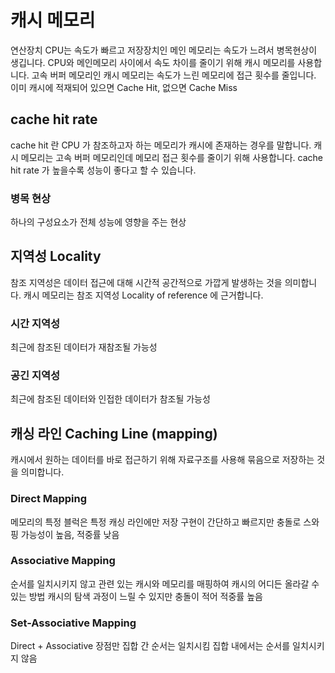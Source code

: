 # 캐시 메모리
연산장치 CPU는 속도가 빠르고 저장장치인 메인 메모리는 속도가 느려서 병목현상이 생깁니다. 
CPU와 메인메모리 사이에서 속도 차이를 줄이기 위해 캐시 메모리를 사용합니다. 
고속 버퍼 메모리인 캐시 메모리는 속도가 느린 메모리에 접근 횟수를 줄입니다.
이미 캐시에 적재되어 있으면 Cache Hit, 없으면 Cache Miss
## cache hit rate
cache hit 란 CPU 가 참조하고자 하는 메모리가 캐시에 존재하는 경우를 말합니다. 
캐시 메모리는 고속 버퍼 메모리인데 메모리 접근 횟수를 줄이기 위해 사용합니다. 
cache hit rate 가 높을수록 성능이 좋다고 할 수 있습니다. 
### 병목 현상
하나의 구성요소가 전체 성능에 영향을 주는 현상
## 지역성 Locality
참조 지역성은 데이터 접근에 대해 시간적 공간적으로 가깝게 발생하는 것을 의미합니다.
캐시 메모리는 참조 지역성 Locality of reference 에 근거합니다.
### 시간 지역성
최근에 참조된 데이터가 재참조될 가능성
### 공긴 지역성
최근에 참조된 데이터와 인접한 데이터가 참조될 가능성
## 캐싱 라인 Caching Line (mapping)
캐시에서 원하는 데이터를 바로 접근하기 위해 자료구조를 사용해 묶음으로 저장하는 것을 의미합니다.
### Direct Mapping
메모리의 특정 블럭은 특정 캐싱 라인에만 저장
구현이 간단하고 빠르지만 충돌로 스와핑 가능성이 높음, 적중률 낮음
### Associative Mapping
순서를 일치시키지 않고 관련 있는 캐시와 메모리를 매핑하여 캐시의 어디든 올라갈 수 있는 방법
캐시의 탐색 과정이 느릴 수 있지만 충돌이 적어 적중률 높음
### Set-Associative Mapping
Direct + Associative 장점만 
집합 간 순서는 일치시킴 
집합 내에서는 순서를 일치시키지 않음